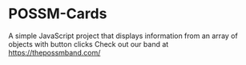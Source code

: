 # POSSM-Cards

A simple JavaScript project that displays information from an array of objects with button clicks 
Check out our band at https://thepossmband.com/
